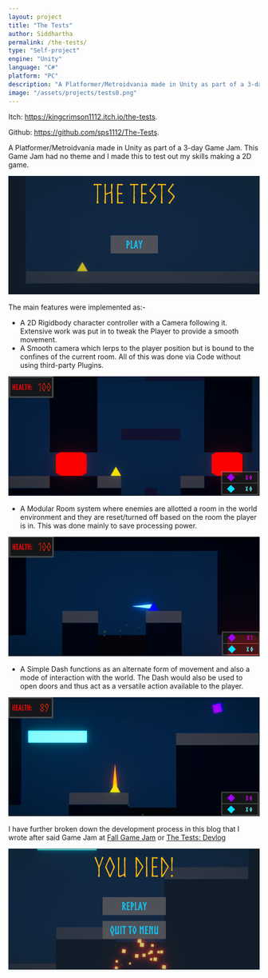 ```yaml
---
layout: project
title: "The Tests"
author: Siddhartha
permalink: /the-tests/
type: "Self-project"
engine: "Unity"
language: "C#"
platform: "PC"
description: "A Platformer/Metroidvania made in Unity as part of a 3-day Game Jam. This Game Jam had no theme and I made this to test out my skills making a 2D game."
image: "/assets/projects/tests0.png"
---
```


Itch:  https://kingcrimson1112.itch.io/the-tests.

Github: https://github.com/sps1112/The-Tests.

A Platformer/Metroidvania made in Unity as part of a 3-day Game Jam. This Game Jam had no theme and I made this to test out my skills making a 2D game. 

<img class="article-screenshot" src="/assets/projects/tests0.png" alt=""/>

The main features were implemented as:-
- A 2D Rigidbody character controller with a Camera following it. Extensive work was put in to tweak the Player to provide a smooth movement.
- A Smooth camera which lerps to the player position but is bound to the confines of the current room. All of this was done via Code without using third-party Plugins.

<img class="article-screenshot" src="/assets/projects/tests1.png" alt=""/>

- A Modular Room system where enemies are allotted a room in the world environment and they are reset/turned off based on the room the player is in. This was done mainly to save processing power.

<img class="article-screenshot" src="/assets/projects/tests3.png" alt=""/>

- A Simple Dash functions as an alternate form of movement and also a mode of interaction with the world. The Dash would also be used to open doors and thus act as a versatile action available to the player.

<img class="article-screenshot" src="/assets/projects/tests2.png" alt=""/>

I have further broken down the development process in this blog that I wrote after said Game Jam at <a href="https://gds.sntiitk.in/2020/09/20/fall-game-jam.html">Fall Game Jam</a> or [The Tests: Devlog](/thetests-devlog/)

<img class="article-screenshot" src="/assets/projects/tests4.png" alt=""/>
